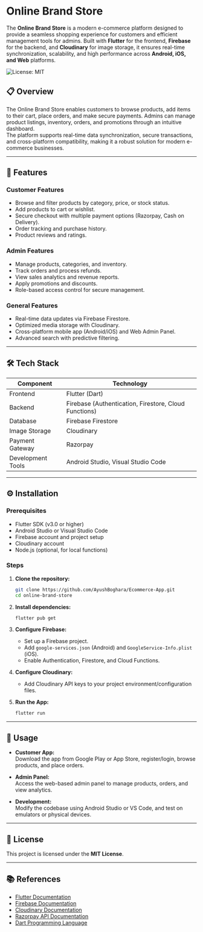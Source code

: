 
# Online Brand Store

The **Online Brand Store** is a modern e-commerce platform designed to provide a seamless shopping experience for customers and efficient management tools for admins. Built with **Flutter** for the frontend, **Firebase** for the backend, and **Cloudinary** for image storage, it ensures real-time synchronization, scalability, and high performance across **Android, iOS, and Web** platforms.

![License: MIT](https://img.shields.io/badge/License-MIT-yellow.svg)

## 📋 Overview

The Online Brand Store enables customers to browse products, add items to their cart, place orders, and make secure payments. Admins can manage product listings, inventory, orders, and promotions through an intuitive dashboard.  
The platform supports real-time data synchronization, secure transactions, and cross-platform compatibility, making it a robust solution for modern e-commerce businesses.

---

## 🚀 Features

### Customer Features
- Browse and filter products by category, price, or stock status.
- Add products to cart or wishlist.
- Secure checkout with multiple payment options (Razorpay, Cash on Delivery).
- Order tracking and purchase history.
- Product reviews and ratings.

### Admin Features
- Manage products, categories, and inventory.
- Track orders and process refunds.
- View sales analytics and revenue reports.
- Apply promotions and discounts.
- Role-based access control for secure management.

### General Features
- Real-time data updates via Firebase Firestore.
- Optimized media storage with Cloudinary.
- Cross-platform mobile app (Android/iOS) and Web Admin Panel.
- Advanced search with predictive filtering.

---

## 🛠 Tech Stack

| Component          | Technology                  |
|--------------------|------------------------------|
| Frontend           | Flutter (Dart)               |
| Backend            | Firebase (Authentication, Firestore, Cloud Functions) |
| Database           | Firebase Firestore           |
| Image Storage      | Cloudinary                   |
| Payment Gateway    | Razorpay                     |
| Development Tools  | Android Studio, Visual Studio Code |

---

## ⚙️ Installation

### Prerequisites
- Flutter SDK (v3.0 or higher)
- Android Studio or Visual Studio Code
- Firebase account and project setup
- Cloudinary account
- Node.js (optional, for local functions)

### Steps

1. **Clone the repository:**
    ```bash
    git clone https://github.com/AyushBoghara/Ecommerce-App.git
    cd online-brand-store
    ```

2. **Install dependencies:**
    ```bash
    flutter pub get
    ```

3. **Configure Firebase:**
    - Set up a Firebase project.
    - Add `google-services.json` (Android) and `GoogleService-Info.plist` (iOS).
    - Enable Authentication, Firestore, and Cloud Functions.

4. **Configure Cloudinary:**
    - Add Cloudinary API keys to your project environment/configuration files.

5. **Run the App:**
    ```bash
    flutter run
    ```

---

## 📱 Usage

- **Customer App:**  
  Download the app from Google Play or App Store, register/login, browse products, and place orders.

- **Admin Panel:**  
  Access the web-based admin panel to manage products, orders, and view analytics.

- **Development:**  
  Modify the codebase using Android Studio or VS Code, and test on emulators or physical devices.

---
## 📜 License

This project is licensed under the **MIT License**.

---

## 📚 References

- [Flutter Documentation](https://flutter.dev/docs)
- [Firebase Documentation](https://firebase.google.com/docs)
- [Cloudinary Documentation](https://cloudinary.com/documentation)
- [Razorpay API Documentation](https://razorpay.com/docs/)
- [Dart Programming Language](https://dart.dev/guides)
